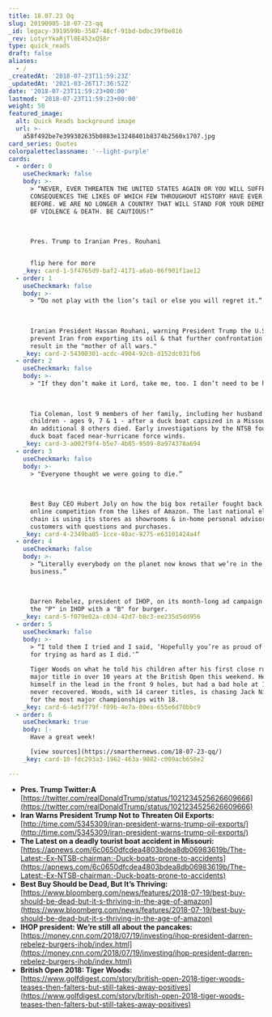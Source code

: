 ```yaml
---
title: 18.07.23 Qq
slug: 20190905-18-07-23-qq
_id: legacy-3919599b-3587-48cf-91bd-bdbc39f8e816
_rev: LotyrYkaRjTl0E452xQS8r
type: quick_reads
draft: false
aliases:
  - /
_createdAt: '2018-07-23T11:59:23Z'
_updatedAt: '2021-03-26T17:36:52Z'
date: '2018-07-23T11:59:23+00:00'
lastmod: '2018-07-23T11:59:23+00:00'
weight: 50
featured_image:
  alt: Quick Reads background image
  url: >-
    a58f492be7e399302635b0883e13248401b8374b2560x1707.jpg
card_series: Quotes
colorpaletteclassname: '--light-purple'
cards:
  - order: 0
    useCheckmark: false
    body: >-
      > “NEVER, EVER THREATEN THE UNITED STATES AGAIN OR YOU WILL SUFFER
      CONSEQUENCES THE LIKES OF WHICH FEW THROUGHOUT HISTORY HAVE EVER SUFFERED
      BEFORE. WE ARE NO LONGER A COUNTRY THAT WILL STAND FOR YOUR DEMENTED WORDS
      OF VIOLENCE & DEATH. BE CAUTIOUS!”  
        
        
        
      Pres. Trump to Iranian Pres. Rouhani


      flip here for more
    _key: card-1-5f4765d9-baf2-4171-a6ab-86f901f1ae12
  - order: 1
    useCheckmark: false
    body: >-
      > “Do not play with the lion’s tail or else you will regret it.”  
        
        
        
      Iranian President Hassan Rouhani, warning President Trump the U.S. cannot
      prevent Iran from exporting its oil & that further confrontation will
      result in the "mother of all wars."
    _key: card-2-54308301-acdc-4904-92cb-d152dc031fb6
  - order: 2
    useCheckmark: false
    body: >-
      > "If they don’t make it Lord, take me, too. I don’t need to be here.’’  
        
        
        
      Tia Coleman, lost 9 members of her family, including her husband and three
      children - ages 9, 7 & 1 - after a duck boat capsized in a Missouri lake.
      An additional 8 others died. Early investigations by the NTSB found the
      duck boat faced near-hurricane force winds.
    _key: card-3-a002f9f4-b5e7-4b05-9509-8a974378a694
  - order: 3
    useCheckmark: false
    body: >-
      > "Everyone thought we were going to die.”  
        
        
        
      Best Buy CEO Hubert Joly on how the big box retailer fought back against
      online competition from the likes of Amazon. The last national electronics
      chain is using its stores as showrooms & in-home personal advisors to help
      customers with questions and purchases.
    _key: card-4-2349ba85-1cce-40ac-9275-e63101424a4f
  - order: 4
    useCheckmark: false
    body: >-
      > “Literally everybody on the planet now knows that we’re in the burger
      business.”  
        
        
        
      Darren Rebelez, president of IHOP, on its month-long ad campaign replacing
      the "P" in IHOP with a "B" for burger.
    _key: card-5-f079e02a-c034-42d7-b8c3-ee235d5dd956
  - order: 5
    useCheckmark: false
    body: >-
      > “I told them I tried and I said, ‘Hopefully you’re as proud of your pops
      for trying as hard as I did.'”  
        
      Tiger Woods on what he told his children after his first close run at a
      major title in over 10 years at the British Open this weekend. He put
      himself in the lead in the front 9 holes, but had a bad hole at 11 and
      never recovered. Woods, with 14 career titles, is chasing Jack Nicklaus
      for the most major championships with 18.
    _key: card-6-4e5f779f-f09b-4e7a-80ea-655e6d70bbc9
  - order: 6
    useCheckmark: true
    body: |-
      Have a great week!

      [view sources](https://smarthernews.com/18-07-23-qq/)
    _key: card-10-fdc293a3-1962-463a-9082-c009acb658e2

---
```

* **Pres. Trump Twitter:A**  
[https://twitter.com/realDonaldTrump/status/1021234525626609666](https://twitter.com/realDonaldTrump/status/1021234525626609666)
* **Iran Warns President Trump Not to Threaten Oil Exports:**  
[http://time.com/5345309/iran-president-warns-trump-oil-exports/](http://time.com/5345309/iran-president-warns-trump-oil-exports/)
* **The Latest on a deadly tourist boat accident in Missouri:**  
[https://apnews.com/6c0650dfcdea4803bdea8db06983619b/The-Latest:-Ex-NTSB-chairman:-Duck-boats-prone-to-accidents](https://apnews.com/6c0650dfcdea4803bdea8db06983619b/The-Latest:-Ex-NTSB-chairman:-Duck-boats-prone-to-accidents)
* **Best Buy Should be Dead, But It’s Thriving:**  
[https://www.bloomberg.com/news/features/2018-07-19/best-buy-should-be-dead-but-it-s-thriving-in-the-age-of-amazon](https://www.bloomberg.com/news/features/2018-07-19/best-buy-should-be-dead-but-it-s-thriving-in-the-age-of-amazon)
* **IHOP president: We’re still all about the pancakes:** [https://money.cnn.com/2018/07/19/investing/ihop-president-darren-rebelez-burgers-ihob/index.html](https://money.cnn.com/2018/07/19/investing/ihop-president-darren-rebelez-burgers-ihob/index.html)
* **British Open 2018: Tiger Woods:**  
[https://www.golfdigest.com/story/british-open-2018-tiger-woods-teases-then-falters-but-still-takes-away-positives](https://www.golfdigest.com/story/british-open-2018-tiger-woods-teases-then-falters-but-still-takes-away-positives)